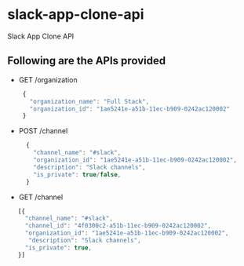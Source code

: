 # slack-app-clone-api
Slack App Clone API

## Following are the APIs provided
- GET /organization
   ```js
    {
      "organization_name": "Full Stack",
      "organization_id": "1ae5241e-a51b-11ec-b909-0242ac120002"
    }
   ```
- POST /channel
  ```js
    {
      "channel_name": "#slack",
      "organization_id": "1ae5241e-a51b-11ec-b909-0242ac120002",
      "description": "Slack channels",
      "is_private": true/false,
    }
   ```
- GET /channel
 ```js
    [{
      "channel_name": "#slack",
      "channel_id": "4f0300c2-a51b-11ec-b909-0242ac120002",
      "organization_id": "1ae5241e-a51b-11ec-b909-0242ac120002",
       "description": "Slack channels",
      "is_private": true,
    }]
   ```
